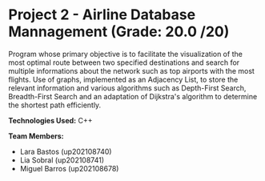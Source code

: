 # Project 2 - Airline Database Mannagement (Grade: 20.0 /20)

Program whose primary objective is to facilitate the visualization of the most optimal route between two specified destinations and search for multiple informations about the network such as top airports with the most flights. Use of graphs, implemented as an Adjacency List, to store the relevant information and various algorithms such as Depth-First Search, Breadth-First Search and an adaptation of Dijkstra's algorithm to determine the shortest path efficiently.

**Technologies Used:** C++

**Team Members:**
- Lara Bastos (up202108740)
- Lia Sobral (up202108741)
- Miguel Barros (up202108678)
